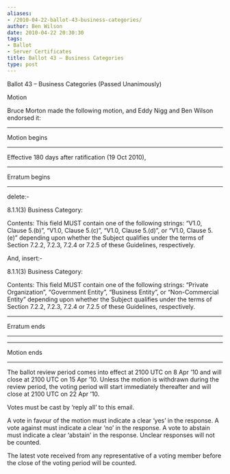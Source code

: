 ```yaml
---
aliases:
- /2010-04-22-ballot-43-business-categories/
author: Ben Wilson
date: 2010-04-22 20:30:30
tags:
- Ballot
- Server Certificates
title: Ballot 43 – Business Categories
type: post
---
```


Ballot 43 – Business Categories (Passed Unanimously)

Motion

Bruce Morton made the following motion, and Eddy Nigg and Ben Wilson endorsed it:

______________________________________________________________________

Motion begins

______________________________________________________________________

Effective 180 days after ratification (19 Oct 2010),

______________________________________________________________________

Erratum begins

______________________________________________________________________

delete:-

8.1.1(3) Business Category:

Contents: This field MUST contain one of the following strings: “V1.0, Clause 5.(b)”, “V1.0, Clause 5.(c)”, “V1.0, Clause 5.(d)”, or “V1.0, Clause 5.(e)” depending upon whether the Subject qualifies under the terms of Section 7.2.2, 7.2.3, 7.2.4 or 7.2.5 of these Guidelines, respectively.

And, insert:-

8.1.1(3) Business Category:

Contents: This field MUST contain one of the following strings: “Private Organization”, “Government Entity”, “Business Entity”, or “Non-Commercial Entity” depending upon whether the Subject qualifies under the terms of Section 7.2.2, 7.2.3, 7.2.4 or 7.2.5 of these Guidelines, respectively.

______________________________________________________________________

Erratum ends

______________________________________________________________________

______________________________________________________________________

Motion ends

______________________________________________________________________

The ballot review period comes into effect at 2100 UTC on 8 Apr ’10 and will close at 2100 UTC on 15 Apr ’10. Unless the motion is withdrawn during the review period, the voting period will start immediately thereafter and will close at 2100 UTC on 22 Apr ’10.

Votes must be cast by ‘reply all’ to this email.

A vote in favour of the motion must indicate a clear ‘yes’ in the response. A vote against must indicate a clear ‘no’ in the response. A vote to abstain must indicate a clear ‘abstain’ in the response. Unclear responses will not be counted.

The latest vote received from any representative of a voting member before the close of the voting period will be counted.